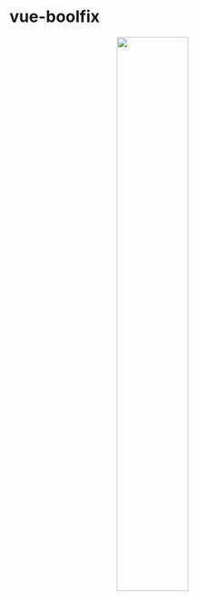 # vue-boolfix

<div align="center">
  <img width="50%" height="50%" src="https://user-images.githubusercontent.com/98908632/180836577-bba9643d-b7f5-4d4c-b078-fc29f6e6f0a0.gif">
</div>
